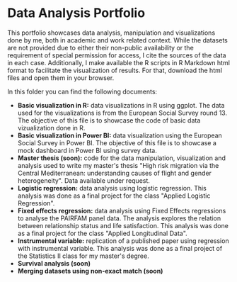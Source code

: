 # Data Analysis Portfolio
This portfolio showcases data analysis, manipulation and visualizations done by me, both in academic and work related context. While the datasets are not provided due to either their non-public availability or the requirement of special permission for access, I cite the sources of the data in each case. Additionally, I make available the R scripts in R Markdown html format to facilitate the visualization of results. For that, download the html files and open them in your browser.

In this folder you can find the following documents:
- **Basic visualization in R:** data visualizations in R using ggplot. The data used for the visualizations is from the European Social Survey round 13. The objective of this file is to showcase the code of basic data vizualization done in R.
- **Basic visualization in Power BI:**  data visualization using the European Social Survey in Power BI. The objective of this file is to showcase a mock dashboard in Power BI using survey data.
- **Master thesis (soon):** code for the data manipulation, visualization and analysis used to write my master's thesis "High risk migration via the Central Mediterranean: understanding causes of flight and gender heterogeneity". Data available under request.
- **Logistic regression:** data analysis using logistic regression. This analysis was done as a final project for the class "Applied Logistic Regression".
- **Fixed effects regression:** data analysis using Fixed Effects regressions to analyse the PAIRFAM panel data. The analysis explores the relation between relationship status and life satisfaction. This analysis was done as a final project for the class "Applied Longitudinal Data".
- **Instrumental variable:** replication of a published paper using regression with instrumental variable. This analysis was done as a final project of the Statistics II class for my master's degree.
- **Survival analysis (soon)**
- **Merging datasets using non-exact match (soon)**
